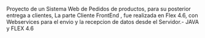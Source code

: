 Proyecto de un Sistema Web de Pedidos de productos, para su posterior entrega a clientes, La parte Cliente FrontEnd , fue realizada en Flex 4.6, con Webservices para el envio y la recepcion de datos desde el Servidor.-
JAVA y FLEX 4.6